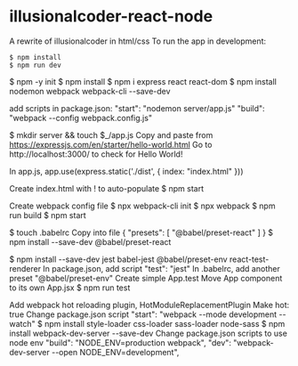 # illusionalcoder-react-node
A rewrite of illusionalcoder in html/css
To run the app in development:
```
$ npm install
$ npm run dev
```

$ npm -y init
$ npm install
$ npm i express react react-dom
$ npm install nodemon webpack webpack-cli --save-dev

add scripts in package.json:
"start": "nodemon server/app.js"
"build": "webpack --config webpack.config.js"

$ mkdir server && touch $_/app.js
Copy and paste from https://expressjs.com/en/starter/hello-world.html
Go to http://localhost:3000/ to check for Hello World!

In app.js, 
app.use(express.static('./dist', {
  index: "index.html"
}))

Create index.html with ! to auto-populate
$ npm start

Create webpack config file
$ npx webpack-cli init
$ npx webpack
$ npm run build
$ npm start

$ touch .babelrc
Copy into file
{
  "presets": [
    "@babel/preset-react"
  ]
}
$ npm install --save-dev @babel/preset-react

$ npm install --save-dev jest babel-jest @babel/preset-env react-test-renderer
In package.json, add script "test": "jest"
In .babelrc, add another preset "@babel/preset-env"
Create simple App.test
Move App component to its own App.jsx
$ npm run test

Add webpack hot reloading plugin, HotModuleReplacementPlugin
Make hot: true
Change package.json script
"start": "webpack --mode development --watch"
$ npm install style-loader css-loader sass-loader node-sass
$ npm install webpack-dev-server --save-dev
Change package.json scripts to use node env
"build": "NODE_ENV=production webpack",
"dev": "webpack-dev-server --open NODE_ENV=development",